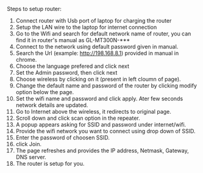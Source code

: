 Steps to setup router:
1. Connect router with Usb port of laptop for charging the router 
2. Setup the LAN wire to the laptop for internet connection
3. Go to the Wifi and search for default network name of router, you can find it in router's manual as GL-MT300N-*** 
4. Connect to the network using default password given in manual.
5. Search the Url (example: http://198.168.8.1) provided in manual in chrome.
6. Choose the language prefered and click next
7. Set the Admin password, then click next 
8. Choose wireless by clicking on it (present in left cloumn of page).
9. Change the default name and password of the router by clicking modify option below the page.
10. Set the wifi name and password and click apply. Ater few seconds network details are updated.
11. Go to Internet above the wireless, it redirects to original page.
12. Scroll down and click scan option in the repeater.
13. A popup appears asking for SSID and password under internet/wifi. 
14. Provide the wifi network you want to connect using drop down of SSID.
15. Enter the password of choosen SSID.
15. click Join.
16. The page refreshes and provides the IP address, Netmask, Gateway, DNS server.
17. The router is setup for you.